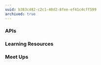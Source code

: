 ```yaml
---
uuid: b383c482-c2c1-40d2-8fee-ef41c4cff599
archived: true
---
```


<!-- Add a list of future project ideas, frameworks to learn, online courses and resources they can take advantage of -->



### APIs



### Learning Resources




### Meet Ups
